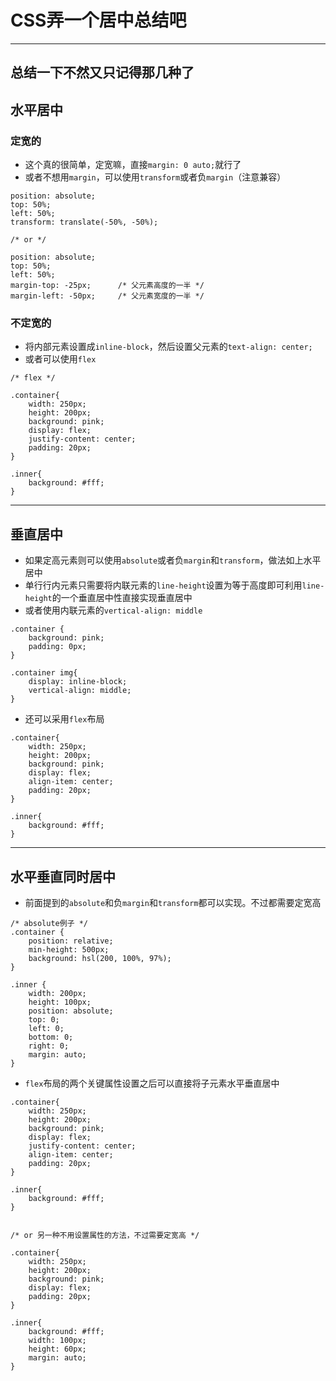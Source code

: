 # CSS弄一个居中总结吧

---

## 总结一下不然又只记得那几种了

## 水平居中

### 定宽的

- 这个真的很简单，定宽嘛，直接`margin: 0 auto;`就行了
- 或者不想用`margin`，可以使用`transform`或者负`margin`（注意兼容）

```
position: absolute;
top: 50%;
left: 50%;
transform: translate(-50%, -50%);

/* or */

position: absolute;
top: 50%;
left: 50%;
margin-top: -25px;		/* 父元素高度的一半 */
margin-left: -50px;		/* 父元素宽度的一半 */
```

### 不定宽的

- 将内部元素设置成`inline-block`，然后设置父元素的`text-align: center;`
- 或者可以使用`flex`

```
/* flex */

.container{
    width: 250px;
    height: 200px;
    background: pink;
    display: flex;
    justify-content: center;
    padding: 20px;
}

.inner{
    background: #fff;
}
```



---

## 垂直居中

- 如果定高元素则可以使用`absolute`或者负`margin`和`transform`，做法如上水平居中
- 单行行内元素只需要将内联元素的`line-height`设置为等于高度即可利用`line-height`的一个垂直居中性直接实现垂直居中
- 或者使用内联元素的`vertical-align: middle`

```
.container {
	background: pink;
	padding: 0px;
}

.container img{
	display: inline-block;
	vertical-align: middle;
}
```

- 还可以采用`flex`布局

```
.container{
    width: 250px;
    height: 200px;
    background: pink;
    display: flex;
    align-item: center;
    padding: 20px;
}

.inner{
    background: #fff;
}
```

---

## 水平垂直同时居中

- 前面提到的`absolute`和负`margin`和`transform`都可以实现。不过都需要定宽高

```
/* absolute例子 */
.container {
	position: relative; 
	min-height: 500px;
	background: hsl(200, 100%, 97%);
}

.inner {
	width: 200px;
	height: 100px;
	position: absolute;
	top: 0;
	left: 0;
	bottom: 0;
	right: 0;
	margin: auto;
}
```

- `flex`布局的两个关键属性设置之后可以直接将子元素水平垂直居中

```
.container{
    width: 250px;
    height: 200px;
    background: pink;
    display: flex;
    justify-content: center;
    align-item: center;
    padding: 20px;
}

.inner{
    background: #fff;
}


/* or 另一种不用设置属性的方法，不过需要定宽高 */

.container{
    width: 250px;
    height: 200px;
    background: pink;
    display: flex;
    padding: 20px;
}

.inner{
    background: #fff;
    width: 100px;
    height: 60px;
    margin: auto;
}
```
